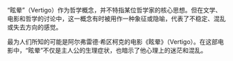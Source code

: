 
“眩晕”（Vertigo）作为哲学概念，并不特指某位哲学家的核心思想。但在文学、电影和哲学的讨论中，这一概念有时被用作一种象征或隐喻，代表了不稳定、混乱或失去方向的感觉。

最为人们所知的可能是阿尔弗雷德·希区柯克的电影《眩晕》（Vertigo）。在这部电影中，“眩晕”不仅是主人公的生理症状，也暗示了他心理上的迷茫和混乱。